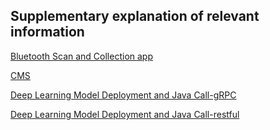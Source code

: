 ## Supplementary explanation of relevant information

[Bluetooth Scan and Collection app](https://github.com/zafeisn/Start-Bluetooth)

[CMS](https://github.com/zafeisn/CMS-Bluetooth)

[Deep Learning Model Deployment and Java Call-gRPC](https://github.com/zafeisn/JavaClient)

[Deep Learning Model Deployment and Java Call-restful](https://github.com/zafeisn/JavaClientRESTful)



